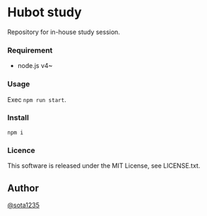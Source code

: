 Hubot study
====

Repository for in-house study session.

### Requirement

- node.js v4~

### Usage

Exec `npm run start`.

### Install

```
npm i
```

### Licence

This software is released under the MIT License, see LICENSE.txt.

## Author

[@sota1235](https://github.com/sota1235)
